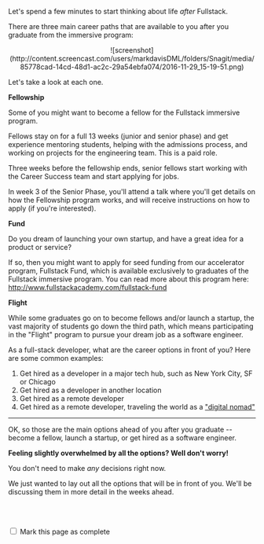 Let's spend a few minutes to start thinking about life _after_ Fullstack.

There are three main career paths that are available to you after you graduate from the immersive program:

<center>
![screenshot](http://content.screencast.com/users/markdavisDML/folders/Snagit/media/85778cad-14cd-48d1-ac2c-29a54ebfa074/2016-11-29_15-19-51.png)
</center>

Let's take a look at each one.

__Fellowship__

Some of you might want to become a fellow for the Fullstack immersive program.

Fellows stay on for a full 13 weeks (junior and senior phase) and get experience mentoring students, helping with the admissions process, and working on projects for the engineering team.  This is a paid role.

Three weeks before the fellowship ends, senior fellows start working with the Career Success team and start applying for jobs.

In week 3 of the Senior Phase, you'll attend a talk where you'll get details on how the Fellowship program works, and will receive instructions on how to apply (if you're interested). 


__Fund__

Do you dream of launching your own startup, and have a great idea for a product or service?  

If so, then you might want to apply for seed funding from our accelerator program, Fullstack Fund, which is available exclusively to graduates of the Fullstack immersive program.  You can read more about this program here: http://www.fullstackacademy.com/fullstack-fund  


__Flight__

While some graduates go on to become fellows and/or launch a startup, the vast majority of students go down the third path, which means participating in the "Flight" program to pursue your dream job as a software engineer.

As a full-stack developer, what are the career options in front of you?  Here are some common examples:

1) Get hired as a developer in a major tech hub, such as New York City, SF or Chicago<br>
2) Get hired as a developer in another location<br>
3) Get hired as a remote developer<br>
4) Get hired as a remote developer, traveling the world as a ["digital nomad"](https://nomadlist.com/)

<hr>

OK, so those are the main options ahead of you after you graduate -- become a fellow, launch a startup, or get hired as a software engineer.  

__Feeling slightly overwhelmed by all the options?  Well don't worry!__  

You don't need to make _any_ decisions right now.  

We just wanted to lay out all the options that will be in front of you. We'll be discussing them in more detail in the weeks ahead.

<br><br>

<script>
$(document).ready(function () {
  var actionId = angular.element('#checks').scope().action._id;
  function _getCheck (n) {
    var stored = localStorage.getItem(actionId + '_checkmark_' + n);
    if (!stored) return false;
    return stored == 'complete' ? true : false;
  }
  function _setCheck (n, bool) {
    var toStore;
    if (bool) toStore = 'complete';
    else toStore = 'incomplete';
    localStorage.setItem(actionId + '_checkmark_' + n, toStore);
  }
  $('[type="checkbox"]')
  .each(function (idx, elem) {
    var $elem = $(elem);
    $elem.prop('checked', _getCheck(idx));
    $elem.on('change', function () {
      _setCheck(idx, $elem.prop('checked'));
    });
  });
});
</script>

<p id="checks" class="list-reset career-success-checkbox">
  <div>
    <input type="checkbox">
    <span>Mark this page as complete</span>
  </div>
</p>